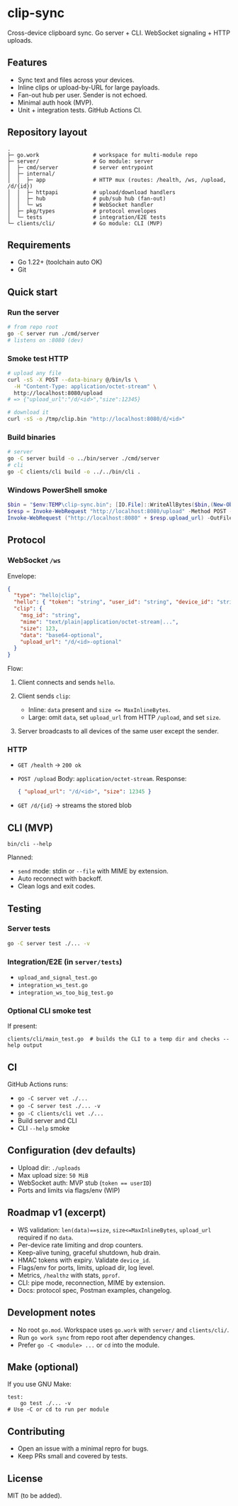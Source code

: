 # clip-sync

Cross-device clipboard sync. Go server + CLI. WebSocket signaling + HTTP uploads.

## Features

* Sync text and files across your devices.
* Inline clips or upload-by-URL for large payloads.
* Fan-out hub per user. Sender is not echoed.
* Minimal auth hook (MVP).
* Unit + integration tests. GitHub Actions CI.

## Repository layout

```
.
├─ go.work                 # workspace for multi-module repo
├─ server/                 # Go module: server
│  ├─ cmd/server           # server entrypoint
│  ├─ internal/
│  │  ├─ app               # HTTP mux (routes: /health, /ws, /upload, /d/{id})
│  │  ├─ httpapi           # upload/download handlers
│  │  ├─ hub               # pub/sub hub (fan-out)
│  │  └─ ws                # WebSocket handler
│  ├─ pkg/types            # protocol envelopes
│  └─ tests                # integration/E2E tests
└─ clients/cli/            # Go module: CLI (MVP)
```

## Requirements

* Go 1.22+ (toolchain auto OK)
* Git

## Quick start

### Run the server

```bash
# from repo root
go -C server run ./cmd/server
# listens on :8080 (dev)
```

### Smoke test HTTP

```bash
# upload any file
curl -sS -X POST --data-binary @/bin/ls \
  -H "Content-Type: application/octet-stream" \
  http://localhost:8080/upload
# => {"upload_url":"/d/<id>","size":12345}

# download it
curl -sS -o /tmp/clip.bin "http://localhost:8080/d/<id>"
```

### Build binaries

```bash
# server
go -C server build -o ../bin/server ./cmd/server
# cli
go -C clients/cli build -o ../../bin/cli .
```

### Windows PowerShell smoke

```powershell
$bin = "$env:TEMP\clip-sync.bin"; [IO.File]::WriteAllBytes($bin,(New-Object byte[] (100000)))
$resp = Invoke-WebRequest "http://localhost:8080/upload" -Method POST -ContentType application/octet-stream -InFile $bin | ConvertFrom-Json
Invoke-WebRequest ("http://localhost:8080" + $resp.upload_url) -OutFile "$env:TEMP\clip-sync-dl.bin"
```

## Protocol

### WebSocket `/ws`

Envelope:

```json
{
  "type": "hello|clip",
  "hello": { "token": "string", "user_id": "string", "device_id": "string" },
  "clip": {
    "msg_id": "string",
    "mime": "text/plain|application/octet-stream|...",
    "size": 123,
    "data": "base64-optional",
    "upload_url": "/d/<id>-optional"
  }
}
```

Flow:

1. Client connects and sends `hello`.
2. Client sends `clip`:

   * Inline: `data` present and `size <= MaxInlineBytes`.
   * Large: omit `data`, set `upload_url` from HTTP `/upload`, and set `size`.
3. Server broadcasts to all devices of the same user except the sender.

### HTTP

* `GET /health` → `200 ok`
* `POST /upload`
  Body: `application/octet-stream`.
  Response:

  ```json
  { "upload_url": "/d/<id>", "size": 12345 }
  ```
* `GET /d/{id}` → streams the stored blob

## CLI (MVP)

```
bin/cli --help
```

Planned:

* `send` mode: stdin or `--file` with MIME by extension.
* Auto reconnect with backoff.
* Clean logs and exit codes.

## Testing

### Server tests

```bash
go -C server test ./... -v
```

### Integration/E2E (in `server/tests`)

* `upload_and_signal_test.go`
* `integration_ws_test.go`
* `integration_ws_too_big_test.go`

### Optional CLI smoke test

If present:

```
clients/cli/main_test.go  # builds the CLI to a temp dir and checks --help output
```

## CI

GitHub Actions runs:

* `go -C server vet ./...`
* `go -C server test ./... -v`
* `go -C clients/cli vet ./...`
* Build server and CLI
* CLI `--help` smoke

## Configuration (dev defaults)

* Upload dir: `./uploads`
* Max upload size: `50 MiB`
* WebSocket auth: MVP stub (`token == userID`)
* Ports and limits via flags/env (WIP)

## Roadmap v1 (excerpt)

* WS validation: `len(data)==size`, `size<=MaxInlineBytes`, `upload_url` required if no `data`.
* Per-device rate limiting and drop counters.
* Keep-alive tuning, graceful shutdown, hub drain.
* HMAC tokens with expiry. Validate `device_id`.
* Flags/env for ports, limits, upload dir, log level.
* Metrics, `/healthz` with stats, `pprof`.
* CLI: pipe mode, reconnection, MIME by extension.
* Docs: protocol spec, Postman examples, changelog.

## Development notes

* No root `go.mod`. Workspace uses `go.work` with `server/` and `clients/cli/`.
* Run `go work sync` from repo root after dependency changes.
* Prefer `go -C <module> ...` or `cd` into the module.

## Make (optional)

If you use GNU Make:

```make
test:
	go test ./... -v
# Use -C or cd to run per module
```

## Contributing

* Open an issue with a minimal repro for bugs.
* Keep PRs small and covered by tests.

## License

MIT (to be added).
